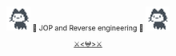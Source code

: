 <div align="center">
	<img src="mona-loading-default.gif" width="48">
	<!-- <p>Credit to Minaminao creation</p> -->
	👀 JOP and Reverse engineering 👀
	<img src="mona-loading-default.gif" width="48">
	<br>
	
<a href=https://onlypwner.xyz/leaderboard>⚔️<𖤍>⚔️</a>
</div>





